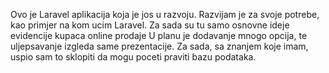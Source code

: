 Ovo je Laravel aplikacija koja je jos u razvoju. Razvijam je za svoje potrebe, kao primjer na kom ucim Laravel. 
Za sada su tu samo osnovne ideje evidencije kupaca online prodaje 
U planu je dodavanje mnogo opcija, te uljepsavanje izgleda same prezentacije. 
Za sada, sa znanjem koje imam, uspio sam to sklopiti da mogu poceti praviti bazu podataka. 
